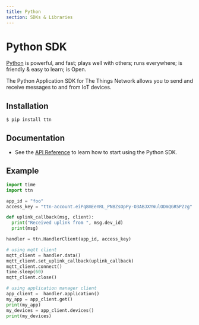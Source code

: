 ```yaml
---
title: Python
section: SDKs & Libraries
---
```


# Python SDK

[Python](https://www.python.org/) is powerful, and fast; 
plays well with others; 
runs everywhere; 
is friendly & easy to learn; 
is Open.


The Python Application SDK for The Things Network allows you to send and receive messages to and from IoT devices.


## Installation

```
$ pip install ttn
```

## Documentation
* See the [API Reference](./api-reference.md) to learn how to start using the Python SDK.

## Example

```python
import time
import ttn

app_id = "foo"
access_key = "ttn-account.eiPq8mEeYRL_PNBZsOpPy-O3ABJXYWulODmQGR5PZzg"

def uplink_callback(msg, client):
  print("Received uplink from ", msg.dev_id)
  print(msg)

handler = ttn.HandlerClient(app_id, access_key)

# using mqtt client
mqtt_client = handler.data()
mqtt_client.set_uplink_callback(uplink_callback)
mqtt_client.connect()
time.sleep(60)
mqtt_client.close()

# using application manager client
app_client =  handler.application()
my_app = app_client.get()
print(my_app)
my_devices = app_client.devices()
print(my_devices)
```
